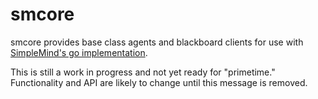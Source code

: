 # smcore

smcore provides base class agents and blackboard clients for use with [SimpleMind's go implementation](https://gitlab.com/sm-ai-team/sm-core-go).

This is still a work in progress and not yet ready for "primetime."  Functionality and API are likely to change until this message is removed.